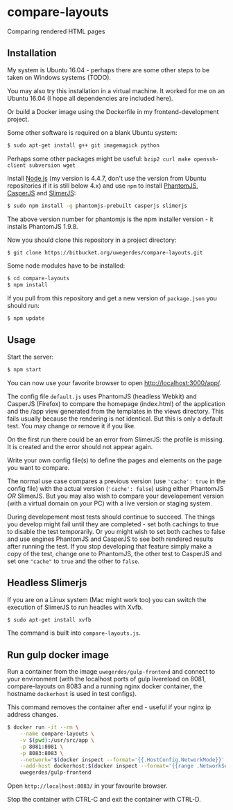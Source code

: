 # compare-layouts

Comparing rendered HTML pages

## Installation

My system is Ubuntu 16.04 - perhaps there are some other steps to be taken on Windows systems (TODO).

You may also try this installation in a virtual machine. It worked for me on an Ubuntu 16.04 (I hope all dependencies are included here).

Or build a Docker image using the Dockerfile in my frontend-development project.

Some other software is required on a blank Ubuntu system:

```bash
$ sudo apt-get install g++ git imagemagick python
```

Perhaps some other packages might be useful: ```bzip2 curl make openssh-client subversion wget```

Install [Node.js](https://nodejs.org/en/) (my version is 4.4.7, don't use the version from Ubuntu repositories if it is still below 4.x) and use `npm` to install [PhantomJS](http://phantomjs.org), [CasperJS](http://phantomjs.org) and [SlimerJS](https://slimerjs.org):

```bash
$ sudo npm install -g phantomjs-prebuilt casperjs slimerjs
```

The above version number for phantomjs is the npm installer version - it installs PhantomJS 1.9.8.

Now you should clone this repository in a project directory:

```bash
$ git clone https://bitbucket.org/uwegerdes/compare-layouts.git
```

Some node modules have to be installed:

```bash
$ cd compare-layouts
$ npm install
```

If you pull from this repository and get a new version of `package.json` you should run:

```bash
$ npm update
```

## Usage

Start the server:

```bash
$ npm start
```

You can now use your favorite browser to open [http://localhost:3000/app/](http://localhost:3000/app/).

The config file `default.js` uses PhantomJS (headless Webkit) and CasperJS (Firefox) to compare the homepage (index.html) of the application and the /app view generated from the templates in the views directory. This fails usually because the rendering is not identical. But this is only a default test. You may change or remove it if you like.

On the first run there could be an error from SlimerJS: the profile is missing. It is created and the error should not appear again.

Write your own config file(s) to define the pages and elements on the page you want to compare.

The normal use case compares a previous version (use `'cache': true` in the config file) with the actual version (`'cache': false`) using either PhantomJS *OR* SlimerJS. But you may also wish to compare your developement version (with a virtual domain on your PC) with a live version or staging system.

During developement most tests should continue to succeed. The things you develop might fail until they are completed - set both cachings to true to disable the test temporarily. Or you might wish to set both caches to false and use engines PhantomJS and CasperJS to see both rendered results after running the test. If you stop developing that feature simply make a copy of the test, change one to PhantomJS, the other test to CasperJS and set one `"cache"` to `true` and the other to `false`.

## Headless Slimerjs

If you are on a Linux system (Mac might work too) you can switch the execution of SlimerJS to run headles with Xvfb.

```bash
$ sudo apt-get install xvfb
```

The command is built into `compare-layouts.js`.

## Run gulp docker image

Run a container from the image `uwegerdes/gulp-frontend` and connect to your environment (with the localhost ports of gulp livereload on 8081, compare-layouts on 8083 and a running nginx docker container, the hostname `dockerhost` is used in test configs).

This command removes the container after end - useful if your nginx ip address changes.

```bash
$ docker run -it --rm \
	--name compare-layouts \
	-v $(pwd):/usr/src/app \
	-p 8081:8081 \
	-p 8083:8083 \
	--network="$(docker inspect --format='{{.HostConfig.NetworkMode}}' nginx)" \
	--add-host dockerhost:$(docker inspect --format='{{range .NetworkSettings.Networks}}{{.IPAddress}} {{end}}' nginx) \
	uwegerdes/gulp-frontend
```

Open `http://localhost:8083/` in your favourite browser.

Stop the container with CTRL-C and exit the container with CTRL-D.
